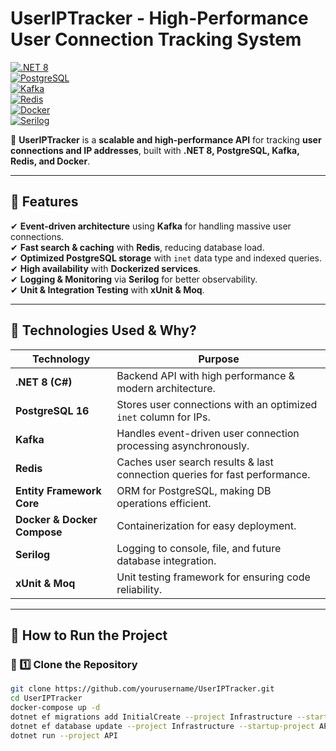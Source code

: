 # **UserIPTracker - High-Performance User Connection Tracking System**  
[![.NET 8](https://img.shields.io/badge/.NET-8.0-blue)](https://dotnet.microsoft.com/en-us/)  
[![PostgreSQL](https://img.shields.io/badge/PostgreSQL-16.3-blue)](https://www.postgresql.org/)  
[![Kafka](https://img.shields.io/badge/Kafka-Event--Driven-orange)](https://kafka.apache.org/)  
[![Redis](https://img.shields.io/badge/Redis-Caching-red)](https://redis.io/)  
[![Docker](https://img.shields.io/badge/Docker-Containerization-blue)](https://www.docker.com/)  
[![Serilog](https://img.shields.io/badge/Logging-Serilog-green)](https://serilog.net/)  

📌 **UserIPTracker** is a **scalable and high-performance API** for tracking **user connections and IP addresses**, built with **.NET 8, PostgreSQL, Kafka, Redis, and Docker**.  

---

## **🚀 Features**
✔ **Event-driven architecture** using **Kafka** for handling massive user connections.  
✔ **Fast search & caching** with **Redis**, reducing database load.  
✔ **Optimized PostgreSQL storage** with `inet` data type and indexed queries.  
✔ **High availability** with **Dockerized services**.  
✔ **Logging & Monitoring** via **Serilog** for better observability.  
✔ **Unit & Integration Testing** with **xUnit & Moq**.  

---

## **📌 Technologies Used & Why?**
| **Technology**  | **Purpose** |
|---------------|-------------|
| **.NET 8 (C#)** | Backend API with high performance & modern architecture. |
| **PostgreSQL 16** | Stores user connections with an optimized `inet` column for IPs. |
| **Kafka** | Handles event-driven user connection processing asynchronously. |
| **Redis** | Caches user search results & last connection queries for fast performance. |
| **Entity Framework Core** | ORM for PostgreSQL, making DB operations efficient. |
| **Docker & Docker Compose** | Containerization for easy deployment. |
| **Serilog** | Logging to console, file, and future database integration. |
| **xUnit & Moq** | Unit testing framework for ensuring code reliability. |

---

## **📌 How to Run the Project**
### **🔹 1️⃣ Clone the Repository**
```sh
git clone https://github.com/yourusername/UserIPTracker.git
cd UserIPTracker
docker-compose up -d
dotnet ef migrations add InitialCreate --project Infrastructure --startup-project API
dotnet ef database update --project Infrastructure --startup-project API
dotnet run --project API














